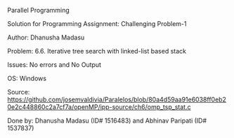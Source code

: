 Parallel Programming

Solution for Programming Assignment: Challenging Problem-1

Author: Dhanusha Madasu

Problem: 6.6. Iterative tree search with linked-list based stack

Issues: No errors and No Output

OS: Windows

Source: https://github.com/josemvaldivia/Paralelos/blob/80a4d59aa91e6038ff0eb20e2c448860c2a7cf7a/openMP/ipp-source/ch6/omp_tsp_stat.c

Done by: Dhanusha Madasu (ID# 1516483) and Abhinav Paripati (ID# 1537837)
